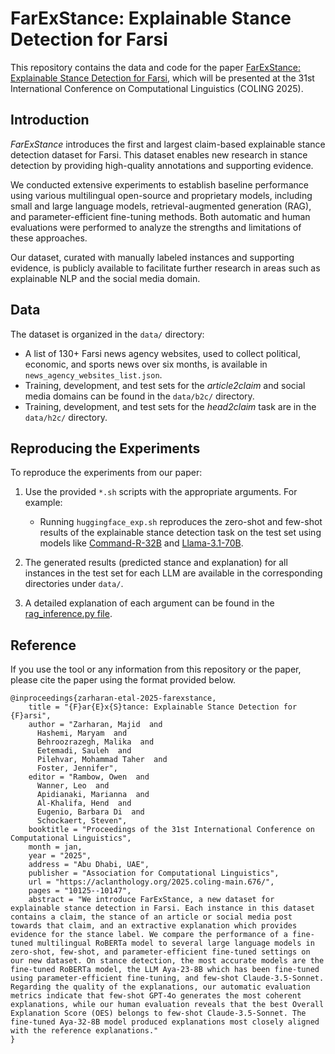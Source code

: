 # FarExStance: Explainable Stance Detection for Farsi  

This repository contains the data and code for the paper [FarExStance: Explainable Stance Detection for Farsi](https://aclanthology.org/2025.coling-main.676/), which will be presented at the 31st International Conference on Computational Linguistics (COLING 2025).  

## Introduction  
_FarExStance_ introduces the first and largest claim-based explainable stance detection dataset for Farsi. This dataset enables new research in stance detection by providing high-quality annotations and supporting evidence.  

We conducted extensive experiments to establish baseline performance using various multilingual open-source and proprietary models, including small and large language models, retrieval-augmented generation (RAG), and parameter-efficient fine-tuning methods. Both automatic and human evaluations were performed to analyze the strengths and limitations of these approaches.  

Our dataset, curated with manually labeled instances and supporting evidence, is publicly available to facilitate further research in areas such as explainable NLP and the social media domain.  

## Data  
The dataset is organized in the `data/` directory:  

- A list of 130+ Farsi news agency websites, used to collect political, economic, and sports news over six months, is available in `news_agency_websites_list.json`.  
- Training, development, and test sets for the _article2claim_ and social media domains can be found in the `data/b2c/` directory.  
- Training, development, and test sets for the _head2claim_ task are in the `data/h2c/` directory.  

## Reproducing the Experiments  
To reproduce the experiments from our paper:  

1. Use the provided `*.sh` scripts with the appropriate arguments. For example:  
   - Running `huggingface_exp.sh` reproduces the zero-shot and few-shot results of the explainable stance detection task on the test set using models like [Command-R-32B](https://huggingface.co/CohereForAI/c4ai-command-r-08-2024) and [Llama-3.1-70B](https://huggingface.co/meta-llama/Llama-3.1-70B).  
   
2. The generated results (predicted stance and explanation) for all instances in the test set for each LLM are available in the corresponding directories under `data/`.  

3. A detailed explanation of each argument can be found in the [rag_inference.py file](https://github.com/Zarharan/FarExStance/blob/main/rag_inference.py).  

## Reference

If you use the tool or any information from this repository or the paper, please cite the paper using the format provided below.

```
@inproceedings{zarharan-etal-2025-farexstance,
    title = "{F}ar{E}x{S}tance: Explainable Stance Detection for {F}arsi",
    author = "Zarharan, Majid  and
      Hashemi, Maryam  and
      Behroozrazegh, Malika  and
      Eetemadi, Sauleh  and
      Pilehvar, Mohammad Taher  and
      Foster, Jennifer",
    editor = "Rambow, Owen  and
      Wanner, Leo  and
      Apidianaki, Marianna  and
      Al-Khalifa, Hend  and
      Eugenio, Barbara Di  and
      Schockaert, Steven",
    booktitle = "Proceedings of the 31st International Conference on Computational Linguistics",
    month = jan,
    year = "2025",
    address = "Abu Dhabi, UAE",
    publisher = "Association for Computational Linguistics",
    url = "https://aclanthology.org/2025.coling-main.676/",
    pages = "10125--10147",
    abstract = "We introduce FarExStance, a new dataset for explainable stance detection in Farsi. Each instance in this dataset contains a claim, the stance of an article or social media post towards that claim, and an extractive explanation which provides evidence for the stance label. We compare the performance of a fine-tuned multilingual RoBERTa model to several large language models in zero-shot, few-shot, and parameter-efficient fine-tuned settings on our new dataset. On stance detection, the most accurate models are the fine-tuned RoBERTa model, the LLM Aya-23-8B which has been fine-tuned using parameter-efficient fine-tuning, and few-shot Claude-3.5-Sonnet. Regarding the quality of the explanations, our automatic evaluation metrics indicate that few-shot GPT-4o generates the most coherent explanations, while our human evaluation reveals that the best Overall Explanation Score (OES) belongs to few-shot Claude-3.5-Sonnet. The fine-tuned Aya-32-8B model produced explanations most closely aligned with the reference explanations."
}
```
